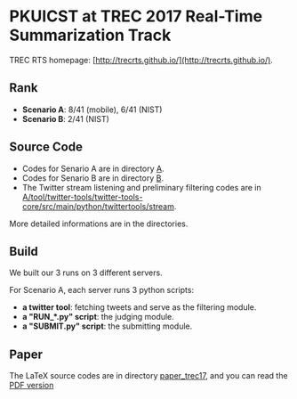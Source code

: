 # PKUICST at TREC 2017 Real-Time Summarization Track

TREC RTS homepage: [http://trecrts.github.io/](http://trecrts.github.io/).

## Rank
* **Scenario A**: 8/41 (mobile), 6/41 (NIST) 
* **Scenario B**: 2/41 (NIST)

## Source Code

* Codes for Senario A are in directory [A](A).
* Codes for Senario B are in directory [B](B). 
* The Twitter stream listening and preliminary filtering codes are in [A/tool/twitter-tools/twitter-tools-core/src/main/python/twittertools/stream](A/tool/twitter-tools/twitter-tools-core/src/main/python/twittertools/stream).

More detailed informations are in the directories.

## Build

We built our 3 runs on 3 different servers.

For Scenario A, each server runs 3 python scripts:
* **a twitter tool**: fetching tweets and serve as the filtering module.
* **a "RUN_*.py" script**: the judging module.
* **a "SUBMIT.py" script**: the submitting module.

## Paper

The LaTeX source codes are in directory [paper_trec17](paper_trec17), and you can read the [PDF version](paper_trec17/trec2017.pdf)